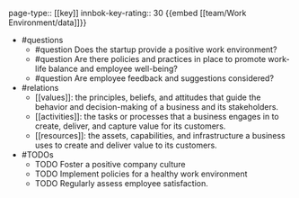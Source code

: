 page-type:: [[key]]
innbok-key-rating:: 30
{{embed [[team/Work Environment/data]]}}
- #questions
  - #question Does the startup provide a positive work environment?
  - #question Are there policies and practices in place to promote work-life balance and employee well-being?
  - #question Are employee feedback and suggestions considered?
- #relations
  - [[values]]: the principles, beliefs, and attitudes that guide the behavior and decision-making of a business and its stakeholders.
  - [[activities]]: the tasks or processes that a business engages in to create, deliver, and capture value for its customers.
  - [[resources]]: the assets, capabilities, and infrastructure a business uses to create and deliver value to its customers.
- #TODOs
  - TODO Foster a positive company culture
  - TODO  Implement policies for a healthy work environment
  - TODO  Regularly assess employee satisfaction.



